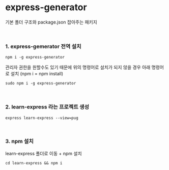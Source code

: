 # express-generator  
기본 폴더 구조와 package.json 잡아주는 패키지

<br>

### 1. express-gemerator 전역 설치
~~~
npm i -g express-generator
~~~
관리자 권한을 원할수도 있기 때문에 위의 명령어로 설치가 되지 않을 경우 아래 명령어로 설치 (npm i = npm install)
~~~
sudo npm i -g express-generator
~~~

<br>

### 2. learn-express 라는 프로젝트 생성
~~~
express learn-express --view=pug
~~~

<br>

### 3. npm 설치
learn-express 폴더로 이동 + npm 설치
~~~
cd learn-express && npm i
~~~
